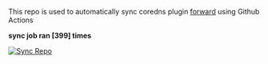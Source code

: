 This repo is used to automatically sync coredns plugin [forward](https://github.com/QZLin/forward) using Github Actions

**sync job ran [399] times**

[![Sync Repo](https://github.com/QZLin/coredns-extract/actions/workflows/sync.yaml/badge.svg)](https://github.com/QZLin/coredns-extract/actions/workflows/sync.yaml)
